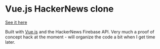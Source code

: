 # Vue.js HackerNews clone

[See it here](http://yyx990803.github.io/vue-hackernews/)

Built with [Vue.js](http://vuejs.org) and the HackerNews Firebase API. Very much a proof of concept hack at the moment - will organize the code a bit when I get time later.